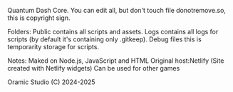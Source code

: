 Quantum Dash Core.
You can edit all, but don't touch file donotremove.so, this is copyright sign.

Folders:
Public contains all scripts and assets.
Logs contains all logs for scripts (by default it's containing only .gitkeep).
Debug files this is temporarity storage for scripts.

Notes:
Maked on Node.js, JavaScript and HTML
Original host:Netlify (Site created with Netlify widgets)
Can be used for other games

Oramic Studio (C) 2024-2025
